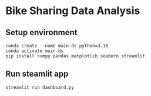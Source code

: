 # Bike Sharing Data Analysis

## Setup environment
```
conda create --name main-ds python=3.10
conda activate main-ds
pip install numpy pandas matplotlib seaborn streamlit
```

## Run steamlit app
```
streamlit run dashboard.py
```

